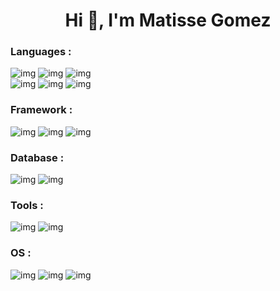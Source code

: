 <h1 align="center">Hi 👋, I'm Matisse Gomez</h1>

<h3 align="left">Languages :</h3>

![img](https://img.shields.io/badge/HTML-E34F26?style=for-the-badge&logo=html5&logoColor=white)
![img](https://img.shields.io/badge/CSS-1572B6?style=for-the-badge&logo=css3&logoColor=white)
![img](https://img.shields.io/badge/JavaScript-F7DF1E?style=for-the-badge&logo=JavaScript&logoColor=white)
\
![img](https://img.shields.io/badge/SQL-D47131?style=for-the-badge&logo=mysql&logoColor=white)
![img](https://img.shields.io/badge/PHP-777BB4?style=for-the-badge&logo=php&logoColor=white)
![img](https://img.shields.io/badge/EJS-B4CA65?style=for-the-badge&logo=ejs&logoColor=white)

<h3 align="left">Framework :</h3>

![img](https://img.shields.io/badge/Node%20JS-6DB450?style=for-the-badge&logo=nodedotjs&logoColor=white)
![img](https://img.shields.io/badge/Sass-CC6699?style=for-the-badge&logo=sass&logoColor=white)
![img](https://img.shields.io/badge/Laravel-38B2AC?style=for-the-badge&logo=laravel&logoColor=white)

<h3 align="left">Database :</h3>

![img](https://img.shields.io/badge/Php%20My%20Admin-FF9800?style=for-the-badge&logo=phpmyadmin&logoColor=white)
![img](https://img.shields.io/badge/MongoDB-419F38?style=for-the-badge&logo=mongodb&logoColor=white)


<h3 align="left">Tools :</h3>

![img](https://img.shields.io/badge/Visual_Studio_Code-0078D4?style=for-the-badge&logo=visual%20studio%20code&logoColor=white)
![img](https://img.shields.io/badge/DB%20Diagram-0258ED?style=for-the-badge&logo=diagramsdotnet&logoColor=white)

<h3 align="left">OS :</h3>

![img](https://img.shields.io/badge/mac%20os-000000?style=for-the-badge&logo=apple&logoColor=white)
![img](https://img.shields.io/badge/iOS-000000?style=for-the-badge&logo=ios&logoColor=white)
![img](https://img.shields.io/badge/Windows-0078D6?style=for-the-badge&logo=windows&logoColor=white)
